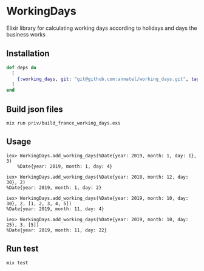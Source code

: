 # WorkingDays

Elixir library for calculating working days according to holidays and days the business works

## Installation

```elixir
def deps do
  [
    {:working_days, git: "git@github.com:annatel/working_days.git", tag: "0.1.0"},
  ]
end
```

## Build json files
```
mix run priv/build_france_working_days.exs 
```

## Usage
```
iex> WorkingDays.add_working_days(%Date{year: 2019, month: 1, day: 1}, 3)
    %Date{year: 2019, month: 1, day: 4}

iex> WorkingDays.add_working_days(%Date{year: 2018, month: 12, day: 30}, 2)
%Date{year: 2019, month: 1, day: 2}

iex> WorkingDays.add_working_days(%Date{year: 2019, month: 10, day: 30}, 2, [1, 2, 3, 4, 5])
%Date{year: 2019, month: 11, day: 4}

iex> WorkingDays.add_working_days(%Date{year: 2019, month: 10, day: 25}, 3, [5])
%Date{year: 2019, month: 11, day: 22}
```

## Run test
```
mix test
```